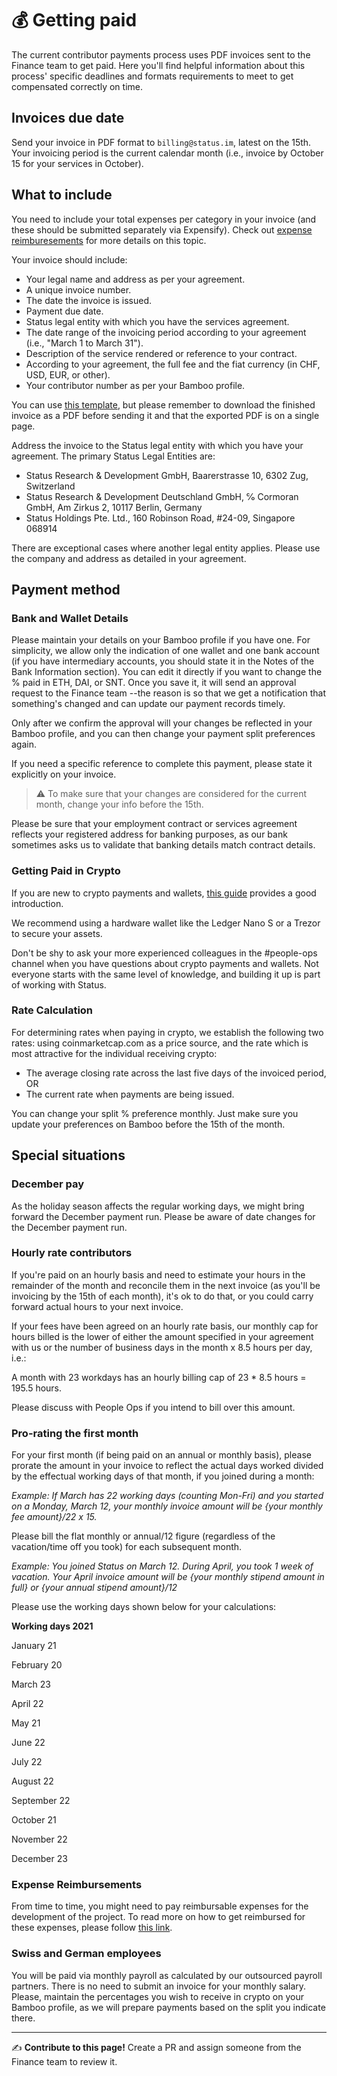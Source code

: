 # 💰 Getting paid

The current contributor payments process uses PDF invoices sent to the Finance team to get paid. Here you'll find helpful information about this process' specific deadlines and formats requirements to meet to get compensated correctly on time.

## Invoices due date

Send your invoice in PDF format to `billing@status.im`, latest on the 15th. Your invoicing period is the current calendar month (i.e., invoice by October 15 for your services in October).

## What to include

You need to include your total expenses per category in your invoice (and these should be submitted separately via Expensify). Check out [expense reimburesements](/src/finance/expense-reimbursements.md/) for more details on this topic.

Your invoice should include:
   * Your legal name and address as per your agreement.
   * A unique invoice number.
   * The date the invoice is issued.
   * Payment due date.
   * Status legal entity with which you have the services agreement.
   * The date range of the invoicing period according to your agreement (i.e., "March 1 to March 31").
   * Description of the service rendered or reference to your contract.
   * According to your agreement, the full fee and the fiat currency (in CHF, USD, EUR, or other).
   * Your contributor number as per your Bamboo profile.

You can use [this template](https://docs.google.com/spreadsheets/d/1FbH0CxLqar0ZyjhiMEA5ceToL2ikv5C-Rv-qCwBNeRA/edit#gid=790763898), but please remember to download the finished invoice as a PDF before sending it and that the exported PDF is on a single page.

Address the invoice to the Status legal entity with which you have your agreement. The primary Status Legal Entities are:
   * Status Research & Development GmbH, Baarerstrasse 10, 6302 Zug, Switzerland
   * Status Research & Development Deutschland GmbH, ℅ Cormoran GmbH, Am Zirkus 2, 10117 Berlin, Germany
   * Status Holdings Pte. Ltd., 160 Robinson Road, #24-09, Singapore 068914

There are exceptional cases where another legal entity applies. Please use the company and address as detailed in your agreement.

## Payment method

### Bank and Wallet Details

Please maintain your details on your Bamboo profile if you have one. For simplicity, we allow only the indication of one wallet and one bank account (if you have intermediary accounts, you should state it in the Notes of the Bank Information section). You can edit it directly if you want to change the % paid in ETH, DAI, or SNT. Once you save it, it will send an approval request to the Finance team --the reason is so that we get a notification that something's changed and can update our payment records timely. 

Only after we confirm the approval will your changes be reflected in your Bamboo profile, and you can then change your payment split preferences again.

If you need a specific reference to complete this payment, please state it explicitly on your invoice.

> ⚠️ To make sure that your changes are considered for the current month, change your info before the 15th. 

Please be sure that your employment contract or services agreement reflects your registered address for banking purposes, as our bank sometimes asks us to validate that banking details match contract details.

### Getting Paid in Crypto

If you are new to crypto payments and wallets, [this guide](https://support.mycrypto.com/how-to/getting-started) provides a good introduction.

We recommend using a hardware wallet like the Ledger Nano S or a Trezor to secure your assets.

Don't be shy to ask your more experienced colleagues in the #people-ops channel when you have questions about crypto payments and wallets. Not everyone starts with the same level of knowledge, and building it up is part of working with Status.

### Rate Calculation

For determining rates when paying in crypto, we establish the following two rates: using coinmarketcap.com as a price source, and the rate which is most attractive for the individual receiving crypto:

   * The average closing rate across the last five days of the invoiced period, OR
   * The current rate when payments are being issued.

You can change your split % preference monthly. Just make sure you update your preferences on Bamboo before the 15th of the month.

## Special situations

### December pay

As the holiday season affects the regular working days, we might bring forward the December payment run. Please be aware of date changes for the December payment run.

### Hourly rate contributors

If you're paid on an hourly basis and need to estimate your hours in the remainder of the month and reconcile them in the next invoice (as you'll be invoicing by the 15th of each month), it's ok to do that, or you could carry forward actual hours to your next invoice.

If your fees have been agreed on an hourly rate basis, our monthly cap for hours billed is the lower of either the amount specified in your agreement with us or the number of business days in the month x 8.5 hours per day, i.e.:

A month with 23 workdays has an hourly billing cap of 23 * 8.5 hours = 195.5 hours.

Please discuss with People Ops if you intend to bill over this amount.

### Pro-rating the first month

For your first month (if being paid on an annual or monthly basis), please prorate the amount in your invoice to reflect the actual days worked divided by the effectual working days of that month, if you joined during a month:

*Example: If March has 22 working days (counting Mon-Fri) and you started on a Monday, March 12, your monthly invoice amount will be {your monthly fee amount}/22 x 15.*

Please bill the flat monthly or annual/12 figure (regardless of the vacation/time off you took) for each subsequent month.

*Example: You joined Status on March 12. During April, you took 1 week of vacation. Your April invoice amount will be {your monthly stipend amount in full} or {your annual stipend amount}/12*

Please use the working days shown below for your calculations:

**Working days 2021**

January 21

February 20

March 23

April 22

May 21

June 22

July 22

August 22

September 22

October 21

November 22

December 23

### Expense Reimbursements

From time to time, you might need to pay reimbursable expenses for the development of the project. To read more on how to get reimbursed for these expenses, please follow [this link](/src/finance/expense-reimbursements.md).

### Swiss and German employees

You will be paid via monthly payroll as calculated by our outsourced payroll partners. There is no need to submit an invoice for your monthly salary. Please, maintain the percentages you wish to receive in crypto on your Bamboo profile, as we will prepare payments based on the split you indicate there.


*****

✍️ **Contribute to this page!** Create a PR and assign someone from the Finance team to review it.
